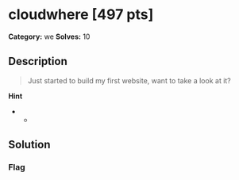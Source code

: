 # cloudwhere [497 pts]

**Category:** we
**Solves:** 10

## Description
>Just started to build my first website, want to take a look at it?

**Hint**
* -

## Solution

### Flag

